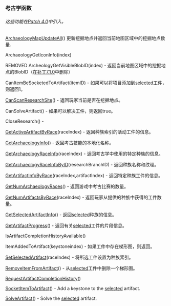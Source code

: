 ### 考古学函数

###### 这些功能在[Patch 4.0](https://wow.gamepedia.com/Patch_4.0)中引入。

[ArchaeologyMapUpdateAll](https://wow.gamepedia.com/API_ArchaeologyMapUpdateAll)\(\) 更新挖掘地点并返回当前地图区域中的挖掘地点数量.

ArchaeologyGetIconInfo\(index\)

REMOVED ArcheologyGetVisibleBlobID\(index\) - 返回当前地图区域中的挖掘地点的BlobID（在[补丁7.1.0](https://wow.gamepedia.com/Patch_7.1.0)中删除）

CanItemBeSocketedToArtifact\(itemID\) - 如果可以将项目添加到[selected](https://wow.gamepedia.com/API_SetSelectedArtifact)工件，则返回1。

[CanScanResearchSite](https://wow.gamepedia.com/API_CanScanResearchSite)\(\) - 返回玩家当前是否在挖掘地点。

CanSolveArtifact\(\) - 如果可以解决工件，则返回true。

CloseResearch\(\) -

[GetActiveArtifactByRace](https://wow.gamepedia.com/API_GetActiveArtifactByRace)\(raceIndex\) - 返回种族索引的活动工件的信息。

[GetArchaeologyInfo](https://wow.gamepedia.com/API_GetArchaeologyInfo)\(\) - 返回考古技能的本地化名称。

[GetArchaeologyRaceInfo](https://wow.gamepedia.com/API_GetArchaeologyRaceInfo)\(raceIndex\) - 返回考古学中使用的特定种族的信息。

[GetArchaeologyRaceInfoByID](https://wow.gamepedia.com/API_GetArchaeologyRaceInfoByID)\(researchBranchID\) - 返回种族名称和纹理。

[GetArtifactInfoByRace](https://wow.gamepedia.com/API_GetArtifactInfoByRace)\(raceIndex,artifactIndex\) - 返回特定种族工件的信息。

[GetNumArchaeologyRaces](https://wow.gamepedia.com/API_GetNumArchaeologyRaces)\(\) - 返回游戏中考古比赛的数量。

[GetNumArtifactsByRace](https://wow.gamepedia.com/API_GetNumArtifactsByRace)\(raceIndex\) - 返回玩家从提供的种族中获得的工件数量。

[GetSelectedArtifactInfo](https://wow.gamepedia.com/API_GetSelectedArtifactInfo)\(\) - 返回[selected](https://wow.gamepedia.com/API_SetSelectedArtifact)种族的信息。

[GetArtifactProgress](https://wow.gamepedia.com/API_GetArtifactProgress)\(\) - 返回有关[selected](https://wow.gamepedia.com/API_SetSelectedArtifact)工件的片段信息。

IsArtifactCompletionHistoryAvailable\(\)

ItemAddedToArtifact\(keystoneindex\) - 如果工件中存在梯形图，则返回。

[SetSelectedArtifact](https://wow.gamepedia.com/API_SetSelectedArtifact)\(raceIndex\) - 将所选工件设置为种族索引。

[RemoveItemFromArtifact](https://wow.gamepedia.com/API_RemoveItemFromArtifact)\(\) - 从[selected](https://wow.gamepedia.com/API_SetSelectedArtifact)工件中删除一个梯形图。

[RequestArtifactCompletionHistory](https://wow.gamepedia.com/API_RequestArtifactCompletionHistory)\(\)

[SocketItemToArtifact](https://wow.gamepedia.com/API_SocketItemToArtifact)\(\) - Add a keystone to the [selected](https://wow.gamepedia.com/API_SetSelectedArtifact) artifact.

[SolveArtifact](https://wow.gamepedia.com/index.php?title=API_SolveArtifact&action=edit&redlink=1)\(\) - Solve the [selected](https://wow.gamepedia.com/API_SetSelectedArtifact) artifact.


